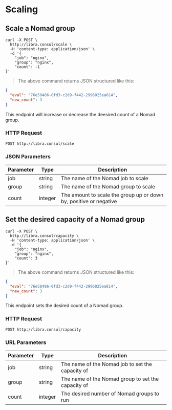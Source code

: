 # Scaling

## Scale a Nomad group

```shell
curl -X POST \
  http://libra.consul/scale \
  -H 'content-type: application/json' \
  -d '{
	"job": "nginx",
	"group": "nginx",
	"count": -1
}'
```

> The above command returns JSON structured like this:

```json
{
  "eval": "76e58486-0fd3-c2d9-f442-2996025ea814",
  "new_count": 3
}
```

This endpoint will increase or decrease the deesired count of a Nomad group.

### HTTP Request

`POST http://libra.consul/scale`

### JSON Parameters

Parameter | Type | Description
--------- | ---- | -----------
job | string | The name of the Nomad job to scale
group | string | The name of the Nomad group to scale
count | integer | The amount to scale the group up or down by, positive or negative

## Set the desired capacity of a Nomad group

```shell
curl -X POST \
  http://libra.consul/capacity \
  -H 'content-type: application/json' \
  -d '{
	"job": "nginx",
	"group": "nginx",
	"count": 3
}'
```

> The above command returns JSON structured like this:

```json
{
  "eval": "76e58486-0fd3-c2d9-f442-2996025ea814",
  "new_count": 3
}
```

This endpoint sets the desired count of a Nomad group.

### HTTP Request

`POST http://libra.consul/capacity`

### URL Parameters

Parameter | Type | Description
--------- | ---- | -----------
job | string | The name of the Nomad job to set the capacity of
group | string | The name of the Nomad group to set the capacity of
count | integer | The desired number of Nomad groups to run